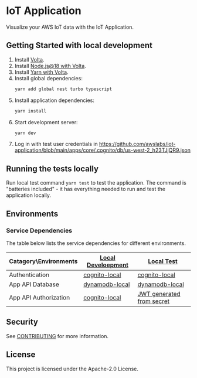 # IoT Application

Visualize your AWS IoT data with the IoT Application.

## Getting Started with local development

1. Install [Volta](https://docs.volta.sh/guide/getting-started).
1. Install [Node.js@18 with Volta](https://docs.volta.sh/guide/#features).
1. Install [Yarn with Volta](https://docs.volta.sh/guide/#features).
1. Install global dependencies:
   ```sh
   yarn add global nest turbo typescript
   ```
1. Install application dependencies:
   ```sh
   yarn install
   ```
1. Start development server:
   ```sh
   yarn dev
   ```
1. Log in with test user credentials in https://github.com/awslabs/iot-application/blob/main/apps/core/.cognito/db/us-west-2_h23TJjQR9.json

## Running the tests locally

Run local test command `yarn test` to test the application. The command is "batteries included" - it has everything needed to run and test the application locally.

## Environments

### Service Dependencies

The table below lists the service dependencies for different environments.

| Catagory\Environments | [Local Develoepment](#getting-started-with-local-development)                                | [Local Test](#running-the-tests-locally)                                              |
|-----------------------|----------------------------------------------------------------|-----------------------------------------------------------------------|
| Authentication        | [cognito-local](https://www.npmjs.com/package/cognito-local)   | [cognito-local](https://www.npmjs.com/package/cognito-local)          |
| App API Database      | [dynamodb-local](https://www.npmjs.com/package/dynamodb-local) | [dynamodb-local](https://www.npmjs.com/package/dynamodb-local)        |
| App API Authorization | [cognito-local](https://www.npmjs.com/package/cognito-local)   | [JWT generated from secret](./apps/core/src/testing/jwt-generator.ts) |

## Security

See [CONTRIBUTING](CONTRIBUTING.md#security-issue-notifications) for more information.

## License

This project is licensed under the Apache-2.0 License.
